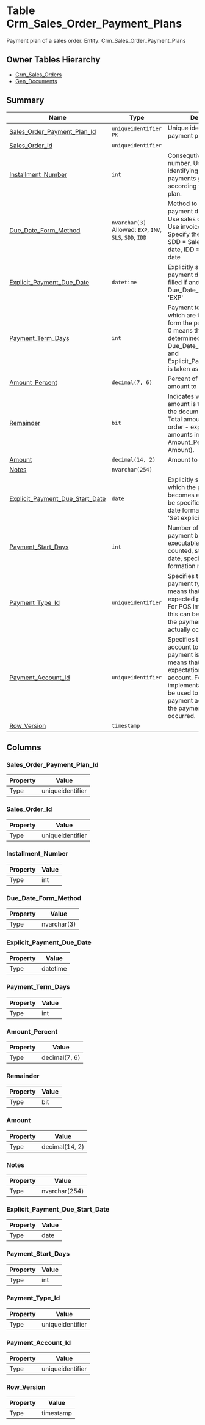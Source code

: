 # Table Crm_Sales_Order_Payment_Plans

Payment plan of a sales order. Entity: Crm_Sales_Order_Payment_Plans

## Owner Tables Hierarchy

* [Crm_Sales_Orders](Crm_Sales_Orders.md)
* [Gen_Documents](Gen_Documents.md)

## Summary

| Name | Type | Description |
| - | - | --- |
|[Sales_Order_Payment_Plan_Id](#sales_order_payment_plan_id)|`uniqueidentifier` `PK`|Unique identification of the payment plan|
|[Sales_Order_Id](#sales_order_id)|`uniqueidentifier` ||
|[Installment_Number](#installment_number)|`int` |Consequtive installment number. Used for identifying different payments generated according this payment plan.|
|[Due_Date_Form_Method](#due_date_form_method)|`nvarchar(3)` Allowed: `EXP`, `INV`, `SLS`, `SDD`, `IDD`|Method to determine the payment due date. SLS = Use sales order date, INV = Use invoice date, EXP = Specify the date explicitly, SDD = Sales order due date, IDD = Invoice due date|
|[Explicit_Payment_Due_Date](#explicit_payment_due_date)|`datetime` |Explicitly specified payment due date. Must be filled if and only if Due_Date_Form_Method = 'EXP'|
|[Payment_Term_Days](#payment_term_days)|`int` |Payment term in days, which are to be added to form the payment due date. 0 means that the date determined by Due_Date_Form_Method and Explicit_Payment_Due_Date is taken as due date.|
|[Amount_Percent](#amount_percent)|`decimal(7, 6)` |Percent of the sales order amount to be payed.|
|[Remainder](#remainder)|`bit` |Indicates wheather this amount is the remainder of the document. Amount = Total amount of the sales order - explicitly specified amounts in the plan (by Amount_Percent or Amount).|
|[Amount](#amount)|`decimal(14, 2)` |Amount to be payed.|
|[Notes](#notes)|`nvarchar(254)` ||
|[Explicit_Payment_Due_Start_Date](#explicit_payment_due_start_date)|`date` |Explicitly specified date on which the payment becomes executable. Can be specified only when date formation method is 'Set explicit date'.|
|[Payment_Start_Days](#payment_start_days)|`int` |Number of days until the payment becomes executable. The days are counted, starting with the date, specified by due date formation method.|
|[Payment_Type_Id](#payment_type_id)|`uniqueidentifier` |Specifies the expected payment type. NULL means that there is no expected payment type. For POS implementations, this can be used to denote the payment type which actually occurred.|
|[Payment_Account_Id](#payment_account_id)|`uniqueidentifier` |Specifies the payment account towards which the payment is expected. NULL means that there is no expectation for payment account. For POS implementations, this can be used to denote the payment account in which the payment actually occurred.|
|[Row_Version](#row_version)|`timestamp` ||

## Columns

### Sales_Order_Payment_Plan_Id

| Property | Value |
| - | - |
|Type|uniqueidentifier|

### Sales_Order_Id

| Property | Value |
| - | - |
|Type|uniqueidentifier|

### Installment_Number

| Property | Value |
| - | - |
|Type|int|

### Due_Date_Form_Method

| Property | Value |
| - | - |
|Type|nvarchar(3)|

### Explicit_Payment_Due_Date

| Property | Value |
| - | - |
|Type|datetime|

### Payment_Term_Days

| Property | Value |
| - | - |
|Type|int|

### Amount_Percent

| Property | Value |
| - | - |
|Type|decimal(7, 6)|

### Remainder

| Property | Value |
| - | - |
|Type|bit|

### Amount

| Property | Value |
| - | - |
|Type|decimal(14, 2)|

### Notes

| Property | Value |
| - | - |
|Type|nvarchar(254)|

### Explicit_Payment_Due_Start_Date

| Property | Value |
| - | - |
|Type|date|

### Payment_Start_Days

| Property | Value |
| - | - |
|Type|int|

### Payment_Type_Id

| Property | Value |
| - | - |
|Type|uniqueidentifier|

### Payment_Account_Id

| Property | Value |
| - | - |
|Type|uniqueidentifier|

### Row_Version

| Property | Value |
| - | - |
|Type|timestamp|


